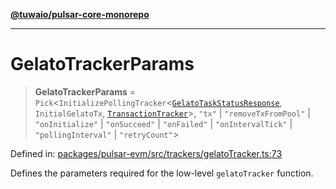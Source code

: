 [**@tuwaio/pulsar-core-monorepo**](../../../README.md)

***

# GelatoTrackerParams

> **GelatoTrackerParams** = `Pick`\<`InitializePollingTracker`\<[`GelatoTaskStatusResponse`](GelatoTaskStatusResponse.md), `InitialGelatoTx`, [`TransactionTracker`](../enumerations/TransactionTracker.md)\>, `"tx"` \| `"removeTxFromPool"` \| `"onInitialize"` \| `"onSucceed"` \| `"onFailed"` \| `"onIntervalTick"` \| `"pollingInterval"` \| `"retryCount"`\>

Defined in: [packages/pulsar-evm/src/trackers/gelatoTracker.ts:73](https://github.com/TuwaIO/pulsar-core/blob/3dd99361d439c3516b34d795b4c0fe6affcc943c/packages/pulsar-evm/src/trackers/gelatoTracker.ts#L73)

Defines the parameters required for the low-level `gelatoTracker` function.
